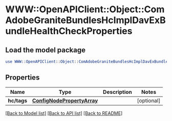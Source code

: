 # WWW::OpenAPIClient::Object::ComAdobeGraniteBundlesHcImplDavExBundleHealthCheckProperties

## Load the model package
```perl
use WWW::OpenAPIClient::Object::ComAdobeGraniteBundlesHcImplDavExBundleHealthCheckProperties;
```

## Properties
Name | Type | Description | Notes
------------ | ------------- | ------------- | -------------
**hc/tags** | [**ConfigNodePropertyArray**](ConfigNodePropertyArray.md) |  | [optional] 

[[Back to Model list]](../README.md#documentation-for-models) [[Back to API list]](../README.md#documentation-for-api-endpoints) [[Back to README]](../README.md)


